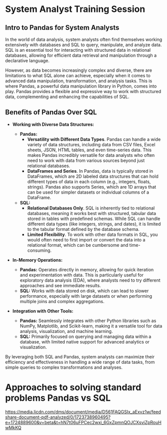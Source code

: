 # System Analyst Training Session

## Intro to Pandas for System Analysts
In the world of data analysis, system analysts often find themselves working extensively with databases and SQL to query, manipulate, and analyze data. SQL is an essential tool for interacting with structured data in relational databases, allowing for efficient data retrieval and manipulation through a declarative language.

However, as data becomes increasingly complex and diverse, there are limitations to what SQL alone can achieve, especially when it comes to advanced data manipulation, transformation, and analysis tasks. This is where Pandas, a powerful data manipulation library in Python, comes into play. Pandas provides a flexible and expressive way to work with structured data, complementing and enhancing the capabilities of SQL.

## Benefits of Pandas Over SQL
- **Working with Diverse Data Structures:**
  - **Pandas:**
    - **Versatility with Different Data Types**. Pandas can handle a wide variety of data structures, including data from CSV files, Excel sheets, JSON, HTML tables, and even time-series data. This makes Pandas incredibly versatile for data analysts who often need to work with data from various sources beyond just relational databases.
    - **DataFrames and Series**. In Pandas, data is typically stored in DataFrames, which are 2D labeled data structures that can hold different types of data in each column (e.g., integers, floats, strings). Pandas also supports Series, which are 1D arrays that can be used for simpler datasets or individual columns of a DataFrame.
  - **SQL:**
    - **Relational Databases Only**. SQL is inherently tied to relational databases, meaning it works best with structured, tabular data stored in tables with predefined schemas. While SQL can handle different data types (like integers, strings, and dates), it is limited to the tabular format defined by the database schema.
    - **Limited Flexibility**. To work with other data formats in SQL, you would often need to first import or convert the data into a relational format, which can be cumbersome and time-consuming.

- **In-Memory Operations:**
  - **Pandas:** Operates directly in memory, allowing for quick iteration and experimentation with data. This is particularly useful for exploratory data analysis (EDA), where analysts need to try different approaches and see immediate results.
  - **SQL:** Works with data stored on disk, which can lead to slower performance, especially with large datasets or when performing multiple joins and complex aggregations.

- **Integration with Other Tools:**
  - **Pandas:** Seamlessly integrates with other Python libraries such as NumPy, Matplotlib, and Scikit-learn, making it a versatile tool for data analysis, visualization, and machine learning.
  - **SQL:** Primarily focused on querying and managing data within a database, with limited native support for advanced analytics or visualization.

By leveraging both SQL and Pandas, system analysts can maximize their efficiency and effectiveness in handling a wide range of data tasks, from simple queries to complex transformations and analyses.

# Approaches to solving standard problems Pandas vs SQL
https://media.licdn.com/dms/document/media/D561FAQGSIx_aExvz1w/feedshare-document-pdf-analyzed/0/1723738960495?e=1724889600&v=beta&t=hN7t06uFPCec2wxi_6GxZpmnQOJCXsvjZpRouHwMkKQ
